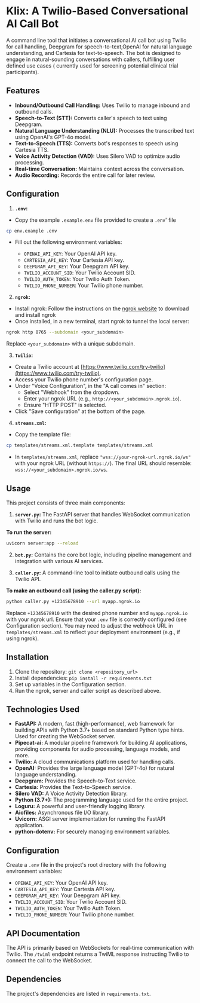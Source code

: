 # Klix: A Twilio-Based Conversational AI Call Bot
A command line tool that initiates a conversational AI call bot using Twilio for call handling, Deepgram for speech-to-text,OpenAI for natural language understanding, and  Cartesia for text-to-speech.  The bot is designed to engage in natural-sounding conversations with callers, fulfilling user defined use cases ( currently used for screening potential clinical trial participants).

## Features
* **Inbound/Outbound Call Handling:** Uses Twilio to manage inbound and outbound calls.
* **Speech-to-Text (STT):** Converts caller's speech to text using Deepgram.
* **Natural Language Understanding (NLU):** Processes the transcribed text using OpenAI's GPT-4o model.
* **Text-to-Speech (TTS):** Converts bot's responses to speech using Cartesia TTS.
* **Voice Activity Detection (VAD):**  Uses Silero VAD to optimize audio processing.
* **Real-time Conversation:** Maintains context across the conversation.
* **Audio Recording:** Records the entire call for later review.

## Configuration
1. **`.env`:** 
- Copy the example `.example.env` file provided to create a `.env`' file
```bash
cp env.example .env
```
- Fill out the following environment variables:

    * `OPENAI_API_KEY`: Your OpenAI API key.
    * `CARTESIA_API_KEY`: Your Cartesia API key.
    * `DEEPGRAM_API_KEY`: Your Deepgram API key.
    * `TWILIO_ACCOUNT_SID`: Your Twilio Account SID.
    * `TWILIO_AUTH_TOKEN`: Your Twilio Auth Token.
    * `TWILIO_PHONE_NUMBER`: Your Twilio phone number.



2. **`ngrok`:** 
- Install ngrok: Follow the instructions on the [ngrok website](https://download.ngrok.com) to download and install ngrok
- Once installed, in a new terminal, start ngrok to tunnel the local server:

```bash
ngrok http 8765 --subdomain <your_subdomain>
```

Replace `<your_subdomain>` with a unique subdomain.


3. **`Twilio`:**
- Create a Twilio account at [https://www.twilio.com/try-twilio](https://www.twilio.com/try-twilio).
- Access your Twilio phone number's configuration page.
- Under "Voice Configuration", in the "A call comes in" section:
    * Select "Webhook" from the dropdown.
    * Enter your ngrok URL (e.g., `http://<your_subdomain>.ngrok.io`).
    * Ensure "HTTP POST" is selected.
- Click "Save configuration" at the bottom of the page.


4. **`streams.xml`:**
- Copy the template file:

```bash
cp templates/streams.xml.template templates/streams.xml
```

- In `templates/streams.xml`, replace `"wss://your-ngrok-url.ngrok.io/ws"` with your ngrok URL (without `https://`).  The final URL should resemble: `wss://<your_subdomain>.ngrok.io/ws`.

## Usage
This project consists of three main components:

1. **`server.py`:** The FastAPI server that handles WebSocket communication with Twilio and runs the bot logic.

**To run the server:**

```bash
uvicorn server:app --reload
```

2. **`bot.py`:** Contains the core bot logic, including pipeline management and integration with various AI services.

3. **`caller.py`:** A command-line tool to initiate outbound calls using the Twilio API.
 
**To make an outbound call (using the caller.py script):**

```bash
python caller.py +12345678910 --url myapp.ngrok.io
```

Replace `+12345678910` with the desired phone number and `myapp.ngrok.io` with your ngrok url.  Ensure that your `.env` file is correctly configured (see Configuration section).  You may need to adjust the webhook URL in `templates/streams.xml`  to reflect your deployment environment (e.g., if using ngrok).

## Installation
1. Clone the repository:  `git clone <repository_url>`
2. Install dependencies: `pip install -r requirements.txt`
3. Set up variables in the Configuration section.
4. Run the ngrok, server and caller script as described above.

## Technologies Used
* **FastAPI:** A modern, fast (high-performance), web framework for building APIs with Python 3.7+ based on standard Python type hints.  Used for creating the WebSocket server.
* **Pipecat-ai:** A modular pipeline framework for building AI applications, providing components for audio processing, language models, and more.
* **Twilio:** A cloud communications platform used for handling calls.
* **OpenAI:** Provides the large language model (GPT-4o) for natural language understanding.
* **Deepgram:** Provides the Speech-to-Text service.
* **Cartesia:** Provides the Text-to-Speech service.
* **Silero VAD:**  A Voice Activity Detection library.
* **Python (3.7+):** The programming language used for the entire project.
* **Loguru:**  A powerful and user-friendly logging library.
* **Aiofiles:** Asynchronous file I/O library.
* **Uvicorn:** ASGI server implementation for running the FastAPI application.
* **python-dotenv:** For securely managing environment variables.

## Configuration
Create a `.env` file in the project's root directory with the following environment variables:

* `OPENAI_API_KEY`: Your OpenAI API key.
* `CARTESIA_API_KEY`: Your Cartesia API key.
* `DEEPGRAM_API_KEY`: Your Deepgram API key.
* `TWILIO_ACCOUNT_SID`: Your Twilio Account SID.
* `TWILIO_AUTH_TOKEN`: Your Twilio Auth Token.
* `TWILIO_PHONE_NUMBER`: Your Twilio phone number.

## API Documentation
The API is primarily based on WebSockets for real-time communication with Twilio.  The `/twiml` endpoint returns a TwiML response instructing Twilio to connect the call to the WebSocket.

## Dependencies
The project's dependencies are listed in `requirements.txt`.
